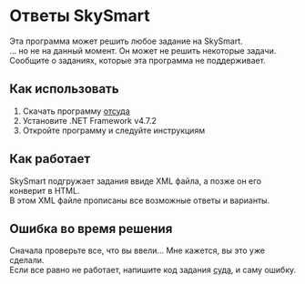 # Ответы SkySmart
Эта программа может решить любое задание на SkySmart. \
... но не на данный момент. Он может не решить некоторые задачи. \
Сообщите о заданиях, которые эта программа не поддерживает.

## Как использовать
1) Скачать программу [отсуда](https://github.com/theairblow/skysmart/releases)
2) Установите .NET Framework v4.7.2
3) Откройте программу и следуйте инструкциям

## Как работает
SkySmart подгружает задания ввиде XML файла, а позже он его конверит в HTML. \
В этом XML файле прописаны все возможные ответы и варианты.

## Ошибка во время решения
Сначала проверьте все, что вы ввели... Мне кажется, вы это уже сделали. \
Если все равно не работает, напишите код задания [суда](https://github.com/theairblow/skysmart/issues), и саму ошибку.